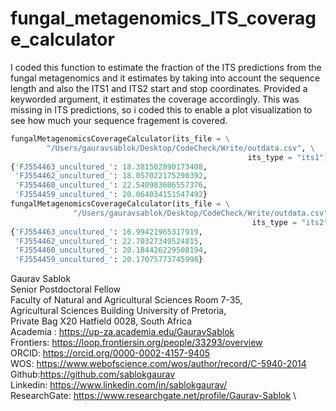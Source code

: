 # fungal_metagenomics_ITS_coverage_calculator
I coded this function to estimate the fraction of the ITS predictions from the fungal metagenomics and it estimates by taking into account the sequence length and also the ITS1 and ITS2 start and stop coordinates. Provided a keyworded argument, it estimates the coverage accordingly. This was missing in ITS predictions, so i coded this to enable a plot visualization to see how much your sequence fragement is covered. 

```python 
fungalMetagenomicsCoverageCalculator(its_file = \
        "/Users/gauravsablok/Desktop/CodeCheck/Write/outdata.csv", \
                                                     its_type = "its1")
{'FJ554463_uncultured_': 18.381502890173408, 
 'FJ554462_uncultured_': 18.057022175290392, 
 'FJ554460_uncultured_': 22.540983606557376, 
 'FJ554459_uncultured_': 20.064034151547492}
fungalMetagenomicsCoverageCalculator(its_file = \
              "/Users/gauravsablok/Desktop/CodeCheck/Write/outdata.csv",\
                                                      its_type = "its2")
{'FJ554463_uncultured_': 16.99421965317919, 
 'FJ554462_uncultured_': 22.70327349524815, 
 'FJ554460_uncultured_': 20.184426229508194, 
 'FJ554459_uncultured_': 20.17075773745998}
```

Gaurav Sablok \
Senior Postdoctoral Fellow \
Faculty of Natural and Agricultural Sciences Room 7-35, \
Agricultural Sciences Building University of Pretoria, \
Private Bag X20 Hatfield 0028, South Africa \
Academia : https://up-za.academia.edu/GauravSablok \
Frontiers: https://loop.frontiersin.org/people/33293/overview \
ORCID: https://orcid.org/0000-0002-4157-9405 \
WOS: https://www.webofscience.com/wos/author/record/C-5940-2014 \
Github:https://github.com/sablokgaurav \
Linkedin: https://www.linkedin.com/in/sablokgaurav/ \
ResearchGate: https://www.researchgate.net/profile/Gaurav-Sablok \
